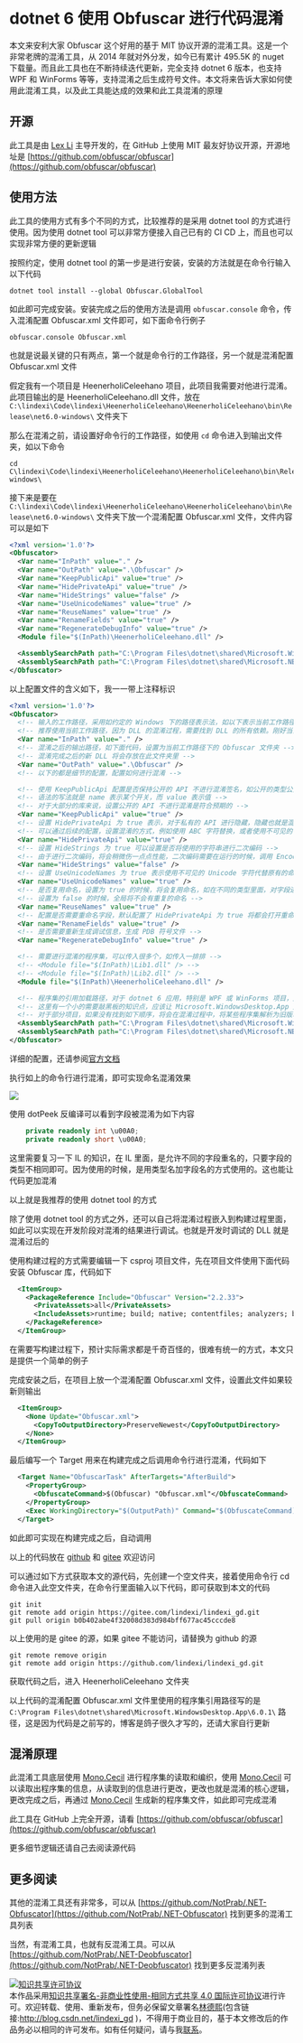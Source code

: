 # dotnet 6 使用 Obfuscar 进行代码混淆

本文来安利大家 Obfuscar 这个好用的基于 MIT 协议开源的混淆工具。这是一个非常老牌的混淆工具，从 2014 年就对外分发，如今已有累计 495.5K 的 nuget 下载量。而且此工具也在不断持续迭代更新，完全支持 dotnet 6 版本，也支持 WPF 和 WinForms 等等，支持混淆之后生成符号文件。本文将来告诉大家如何使用此混淆工具，以及此工具能达成的效果和此工具混淆的原理

<!--more-->
<!-- 标签：dotnet，混淆 -->
<!-- 发布 -->

## 开源

此工具是由 [Lex Li](https://github.com/lextm) 主导开发的，在 GitHub 上使用 MIT 最友好协议开源，开源地址是 [https://github.com/obfuscar/obfuscar](https://github.com/obfuscar/obfuscar)

## 使用方法

此工具的使用方式有多个不同的方式，比较推荐的是采用 dotnet tool 的方式进行使用。因为使用 dotnet tool 可以非常方便接入自己已有的 CI CD 上，而且也可以实现非常方便的更新逻辑

按照约定，使用 dotnet tool 的第一步是进行安装，安装的方法就是在命令行输入以下代码

```
dotnet tool install --global Obfuscar.GlobalTool
```

如此即可完成安装。安装完成之后的使用方法是调用 `obfuscar.console` 命令，传入混淆配置 Obfuscar.xml 文件即可，如下面命令行例子

```
obfuscar.console Obfuscar.xml
```

也就是说最关键的只有两点，第一个就是命令行的工作路径，另一个就是混淆配置 Obfuscar.xml 文件

假定我有一个项目是 HeenerholiCeleehano 项目，此项目我需要对他进行混淆。此项目输出的是 HeenerholiCeleehano.dll 文件，放在 `C:\lindexi\Code\lindexi\HeenerholiCeleehano\HeenerholiCeleehano\bin\Release\net6.0-windows\` 文件夹下

那么在混淆之前，请设置好命令行的工作路径，如使用 `cd` 命令进入到输出文件夹，如以下命令

```
cd C\lindexi\Code\lindexi\HeenerholiCeleehano\HeenerholiCeleehano\bin\Release\net6.0-windows\
```

接下来是要在 `C:\lindexi\Code\lindexi\HeenerholiCeleehano\HeenerholiCeleehano\bin\Release\net6.0-windows\` 文件夹下放一个混淆配置 Obfuscar.xml 文件，文件内容可以是如下

```xml
<?xml version='1.0'?>
<Obfuscator>
  <Var name="InPath" value="." />
  <Var name="OutPath" value=".\Obfuscar" />
  <Var name="KeepPublicApi" value="true" />
  <Var name="HidePrivateApi" value="true" />
  <Var name="HideStrings" value="false" />
  <Var name="UseUnicodeNames" value="true" />
  <Var name="ReuseNames" value="true" />
  <Var name="RenameFields" value="true" />
  <Var name="RegenerateDebugInfo" value="true" />
  <Module file="$(InPath)\HeenerholiCeleehano.dll" />

  <AssemblySearchPath path="C:\Program Files\dotnet\shared\Microsoft.WindowsDesktop.App\6.0.1\" />
  <AssemblySearchPath path="C:\Program Files\dotnet\shared\Microsoft.NETCore.App\6.0.1\" />
</Obfuscator>
```

以上配置文件的含义如下，我一一带上注释标识


```xml
<?xml version='1.0'?>
<Obfuscator>
  <!-- 输入的工作路径，采用如约定的 Windows 下的路径表示法，如以下表示当前工作路径 -->
  <!-- 推荐使用当前工作路径，因为 DLL 的混淆过程，需要找到 DLL 的所有依赖。刚好当前工作路径下，基本都能满足条件 -->
  <Var name="InPath" value="." />
  <!-- 混淆之后的输出路径，如下面代码，设置为当前工作路径下的 Obfuscar 文件夹 -->
  <!-- 混淆完成之后的新 DLL 将会存放在此文件夹里 -->
  <Var name="OutPath" value=".\Obfuscar" />
  <!-- 以下的都是细节的配置，配置如何进行混淆 -->

  <!-- 使用 KeepPublicApi 配置是否保持公开的 API 不进行混淆签名，如公开的类型公开的方法等等，就不进行混淆签名了 -->
  <!-- 语法的写法就是 name 表示某个开关，而 value 表示值 -->
  <!-- 对于大部分的库来说，设置公开的 API 不进行混淆是符合预期的 -->
  <Var name="KeepPublicApi" value="true" />
  <!-- 设置 HidePrivateApi 为 true 表示，对于私有的 API 进行隐藏，隐藏也就是混淆的意思 -->
  <!-- 可以通过后续的配置，设置混淆的方式，例如使用 ABC 字符替换，或者使用不可见的 Unicode 代替 -->
  <Var name="HidePrivateApi" value="true" />
  <!-- 设置 HideStrings 为 true 可以设置是否将使用的字符串进行二次编码 -->
  <!-- 由于进行二次编码，将会稍微伤一点点性能，二次编码需要在运行的时候，调用 Encoding 进行转换为字符串 -->
  <Var name="HideStrings" value="false" />
  <!-- 设置 UseUnicodeNames 为 true 表示使用不可见的 Unicode 字符代替原有的命名，通过此配置，可以让反编译看到的类和命名空间和成员等内容都是不可见的字符 -->
  <Var name="UseUnicodeNames" value="true" />
  <!-- 是否复用命名，设置为 true 的时候，将会复用命名，如在不同的类型里面，对字段进行混淆，那么不同的类型的字段可以是重名的 -->
  <!-- 设置为 false 的时候，全局将不会有重复的命名 -->
  <Var name="ReuseNames" value="true" />
  <!-- 配置是否需要重命名字段，默认配置了 HidePrivateApi 为 true 将都会打开重命名字段，因此这个配置的存在只是用来配置为 false 表示不要重命名字段 -->
  <Var name="RenameFields" value="true" />
  <!-- 是否需要重新生成调试信息，生成 PDB 符号文件 -->
  <Var name="RegenerateDebugInfo" value="true" />

  <!-- 需要进行混淆的程序集，可以传入很多个，如传入一排排 -->
  <!-- <Module file="$(InPath)\Lib1.dll" /> -->
  <!-- <Module file="$(InPath)\Lib2.dll" /> -->
  <Module file="$(InPath)\HeenerholiCeleehano.dll" />

  <!-- 程序集的引用加载路径，对于 dotnet 6 应用，特别是 WPF 或 WinForms 项目，是需要特别指定引用加载路径的 -->
  <!-- 这里有一个小的需要敲黑板的知识点，应该让 Microsoft.WindowsDesktop.App 放在 Microsoft.NETCore.App 之前 -->
  <!-- 对于部分项目，如果没有找到如下顺序，将会在混淆过程中，将某些程序集解析为旧版本，从而失败 -->
  <AssemblySearchPath path="C:\Program Files\dotnet\shared\Microsoft.WindowsDesktop.App\6.0.1\" />
  <AssemblySearchPath path="C:\Program Files\dotnet\shared\Microsoft.NETCore.App\6.0.1\" />
</Obfuscator>
```

详细的配置，还请参阅[官方文档](https://docs.obfuscar.com/getting-started/configuration.html)

执行如上的命令行进行混淆，即可实现命名混淆效果

![](http://image.acmx.xyz/lindexi%2F2022431548139699.jpg)

使用 dotPeek 反编译可以看到字段被混淆为如下内容

```csharp
    private readonly int \u00A0;
    private readonly short \u00A0;
```

这里需要复习一下 IL 的知识，在 IL 里面，是允许不同的字段重名的，只要字段的类型不相同即可。因为使用的时候，是用类型名加字段名的方式使用的。这也能让代码更加混淆

以上就是我推荐的使用 dotnet tool 的方式

除了使用 dotnet tool 的方式之外，还可以自己将混淆过程嵌入到构建过程里面，如此可以实现在开发阶段对混淆的结果进行调试。也就是开发时调试的 DLL 就是混淆过后的

使用构建过程的方式需要编辑一下 csproj 项目文件，先在项目文件使用下面代码安装 Obfuscar 库，代码如下

```xml
  <ItemGroup>
    <PackageReference Include="Obfuscar" Version="2.2.33">
      <PrivateAssets>all</PrivateAssets>
      <IncludeAssets>runtime; build; native; contentfiles; analyzers; buildtransitive</IncludeAssets>
    </PackageReference>
  </ItemGroup>
```

在需要写构建过程下，预计实际需求都是千奇百怪的，很难有统一的方式，本文只是提供一个简单的例子

完成安装之后，在项目上放一个混淆配置 Obfuscar.xml 文件，设置此文件如果较新则输出

```xml
  <ItemGroup>
    <None Update="Obfuscar.xml">
      <CopyToOutputDirectory>PreserveNewest</CopyToOutputDirectory>
    </None>
  </ItemGroup>
```

最后编写一个 Target 用来在构建完成之后调用命令行进行混淆，代码如下

```xml
  <Target Name="ObfuscarTask" AfterTargets="AfterBuild">
    <PropertyGroup>
      <ObfuscateCommand>$(Obfuscar) "Obfuscar.xml"</ObfuscateCommand>
    </PropertyGroup>
    <Exec WorkingDirectory="$(OutputPath)" Command="$(ObfuscateCommand)" />
  </Target>
```

如此即可实现在构建完成之后，自动调用

以上的代码放在 [github](https://github.com/lindexi/lindexi_gd/tree/b0b402abe4f32008d383d984bff677ac45cccde8/HeenerholiCeleehano) 和 [gitee](https://gitee.com/lindexi/lindexi_gd/tree/b0b402abe4f32008d383d984bff677ac45cccde8/HeenerholiCeleehano) 欢迎访问

可以通过如下方式获取本文的源代码，先创建一个空文件夹，接着使用命令行 cd 命令进入此空文件夹，在命令行里面输入以下代码，即可获取到本文的代码

```
git init
git remote add origin https://gitee.com/lindexi/lindexi_gd.git
git pull origin b0b402abe4f32008d383d984bff677ac45cccde8
```

以上使用的是 gitee 的源，如果 gitee 不能访问，请替换为 github 的源

```
git remote remove origin
git remote add origin https://github.com/lindexi/lindexi_gd.git
```

获取代码之后，进入 HeenerholiCeleehano 文件夹

以上代码的混淆配置 Obfuscar.xml 文件里使用的程序集引用路径写的是 `C:\Program Files\dotnet\shared\Microsoft.WindowsDesktop.App\6.0.1\` 路径，这是因为代码是之前写的，博客是鸽子很久才写的，还请大家自行更新

## 混淆原理

此混淆工具底层使用 [Mono.Cecil](https://github.com/jbevain/cecil/) 进行程序集的读取和编织，使用 [Mono.Cecil](https://github.com/jbevain/cecil/) 可以读取出程序集的信息，从读取到的信息进行更改，更改也就是混淆的核心逻辑，更改完成之后，再通过 [Mono.Cecil](https://github.com/jbevain/cecil/) 生成新的程序集文件，如此即可完成混淆

此工具在 GitHub 上完全开源，请看 [https://github.com/obfuscar/obfuscar](https://github.com/obfuscar/obfuscar)

更多细节逻辑还请自己去阅读源代码

## 更多阅读

其他的混淆工具还有非常多，可以从 [https://github.com/NotPrab/.NET-Obfuscator](https://github.com/NotPrab/.NET-Obfuscator) 找到更多的混淆工具列表

当然，有混淆工具，也就有反混淆工具。可以从 [https://github.com/NotPrab/.NET-Deobfuscator](https://github.com/NotPrab/.NET-Deobfuscator) 找到更多反混淆列表

<a rel="license" href="http://creativecommons.org/licenses/by-nc-sa/4.0/"><img alt="知识共享许可协议" style="border-width:0" src="https://licensebuttons.net/l/by-nc-sa/4.0/88x31.png" /></a><br />本作品采用<a rel="license" href="http://creativecommons.org/licenses/by-nc-sa/4.0/">知识共享署名-非商业性使用-相同方式共享 4.0 国际许可协议</a>进行许可。欢迎转载、使用、重新发布，但务必保留文章署名[林德熙](http://blog.csdn.net/lindexi_gd)(包含链接:http://blog.csdn.net/lindexi_gd )，不得用于商业目的，基于本文修改后的作品务必以相同的许可发布。如有任何疑问，请与我[联系](mailto:lindexi_gd@163.com)。
